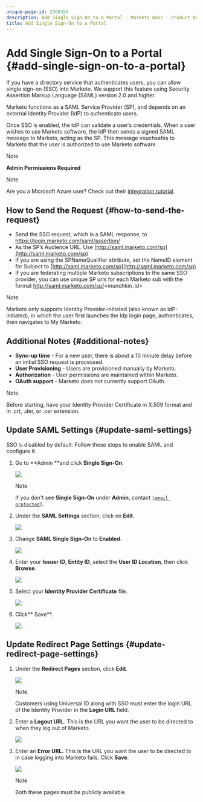 ```yaml
---
unique-page-id: 2360356
description: Add Single Sign-On to a Portal - Marketo Docs - Product Documentation
title: Add Single Sign-On to a Portal
---
```


# Add Single Sign-On to a Portal {#add-single-sign-on-to-a-portal}

If you have a directory service that authenticates users, you can allow single sign-on (SSO) into Marketo. We support this feature using Security Assertion Markup Language (SAML) version 2.0 and higher.

Marketo functions as a SAML Service Provider (SP), and depends on an external Identity Provider (IdP) to authenticate users.

Once SSO is enabled, the IdP can validate a user’s credentials. When a user wishes to use Marketo software, the IdP then sends a signed SAML message to Marketo, acting as the SP. This message vouchsafes to Marketo that the user is authorized to use Marketo software.

>[!NOTE]
>
>**Admin Permissions Required**

>[!NOTE]
>
>Are you a Microsoft Azure user? Check out their [integration tutorial](https://azure.microsoft.com/en-us/documentation/articles/active-directory-saas-marketo-tutorial/).

## How to Send the Request {#how-to-send-the-request}

* Send the SSO request, which is a SAML response, to https://login.marketo.com/saml/assertion/<your-munchkin-id>
* As the SP’s Audience URL. Use [http://saml.marketo.com/sp](http://saml.marketo.com/sp)
* If you are using the SPNameQualifier attribute, set the NameID element for Subject to [http://saml.marketo.com/sp](http://saml.marketo.com/sp)
* If you are federating multiple Marketo subscriptions to the same SSO provider, you can use unique SP urls for each Marketo sub with the format http://saml.marketo.com/sp/<munchkin_id>

>[!NOTE]
>
>Marketo only supports Identity Provider-initiated (also known as IdP-initiated), in which the user first launches the Idp login page, authenticates, then navigates to My Marketo.

## Additional Notes {#additional-notes}

* **Sync-up time** - For a new user, there is about a 10 minute delay before an initial SSO request is processed. 
* **User Provisioning** - Users are provisioned manually by Marketo.
* **Authorization** - User permissions are maintained within Marketo.
* **OAuth support** - Marketo does not currently support OAuth.

>[!NOTE]
>
>Before starting, have your Identity Provider Certificate in X.509 format and in .crt, .der, or .cer extension.

## Update SAML Settings {#update-saml-settings}

SSO is disabled by default. Follow these steps to enable SAML and configure it.

1. Go to **Admin **and click **Single Sign-On**.

   ![](assets/image2014-9-24-14-3a36-3a50.png)

   >[!NOTE]
   >
   >If you don't see **Single Sign-On** under **Admin**, contact [`[email protected]`](http://mailto:support@marketo.com).

1. Under the **SAML Settings** section, click on **Edit**.

   ![](assets/image2014-9-24-14-3a37-3a3.png)

1. Change **SAML Single Sign-On** to **Enabled**.

   ![](assets/image2014-9-24-14-3a37-3a17.png)

1. Enter your **Issuer ID**, **Entity ID**, select the **User ID Location**, then click **Browse**.

   ![](assets/image2014-9-24-14-3a37-3a32.png)

1. Select your **Identity Provider Certificate** file.

   ![](assets/image2014-9-24-14-3a38-3a8.png)

1. Click** Save**.

   ![](assets/image2014-9-24-14-3a38-3a22.png)

## Update Redirect Page Settings {#update-redirect-page-settings}

1. Under the **Redirect Pages** section, click **Edit**.

   ![](assets/seven.png)

   >[!NOTE]
   >
   >Customers using Universal ID along with SSO must enter the login URL of the Identity Provider in the **Login URL** field.

1. Enter a **Logout URL**. This is the URL you want the user to be directed to when they log out of Marketo.

   ![](assets/eight.png)

1. Enter an **Error URL.** This is the URL you want the user to be directed to in case logging into Marketo fails. Click **Save**.

   ![](assets/nine.png)

   >[!NOTE]
   >
   >Both these pages must be publicly available.


